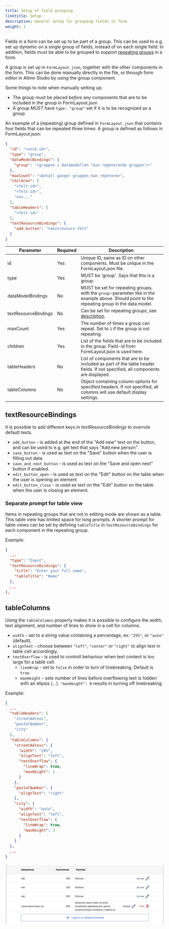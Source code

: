 ```yaml
---
title: Setup of field grouping
linktitle: Setup
description: General Setup for grouping fields in form.
weight: 1
---
```


Fields in a form can be set up to be part of a _group_. This can be used to e.g. set up dynamic on a single group of fields,
instead of on each single field. In addition, fields must be able to be grouped to support [repeating groups](../repeating) in a form.

A group is set up in `FormLayout.json`, together with the other components in the form. This can be done manually directly in the file,
or through form editor in Altinn Studio by using the group component.

Some things to note when manually setting up:

- The group must be placed _before_ any components that are to be included in the group in FormLayout.json
- A group _MUST_ have `type: "group"` set if it is to be recognized as a group

An example of a (repeating) group defined in `FormLayout.json` that contains four fields that can be repeated three times:
A group is defined as follows in FormLayout.json:

```json {hl_lines=[3,"8-12"]}
{
  "id": "<unik-id>",
  "type": "group",
  "dataModelBindings": {
    "group": "<gruppen i datamodellen (kun repeterende grupper)>"
  },
  "maxCount": "<Antall ganger gruppen kan repetere>",
  "children": [
    "<felt-id>",
    "<felt-id>",
    "osv..."
  ],
  "tableHeaders": [
    "<felt-id>"
  ],
  "textResourceBindings": {
    "add_button": "tekstressurs.felt"
  }
}
```

| Parameter             | Required | Description                                                                                                                                    |
| --------------------- | -------- |------------------------------------------------------------------------------------------------------------------------------------------------|
| id                    | Yes      | Unique ID, same as ID on other components. Must be unique in the FormLayout.json file.                                                         |
| type                  | Yes      | MUST be 'group'. Says that this is a group.                                                                                                    |
| dataModelBindings     | No       | MUST be set for repeating groups, with the `group`-parameter like in the example above. Should point to the repeating group in the data model. |
| textResourceBindings  | No       | Can be set for repeating groups, see [description](#textresourcebindings).                                                                     |
| maxCount              | Yes      | The number of times a group can repeat. Set to `1` if the group is not repeating.                                                              |
| children              | Yes      | List of the fields that are to be included in the group. Field-id from FormLayout.json is used here.                                           |
| tableHeaders          | No       | List of components that are to be included as part of the table header fields. If not specified, all components are displayed.                 |
| tableColumns          | No       | Object containing column options for specified headers. If not specified, all columns will use default display settings.                       |

## textResourceBindings

It is possible to add different keys in textResourceBindings to overrule default texts.

- `add_button` - is added at the end of the "Add new" text on the button, and can be used to e.g. get text that says "Add new person".
- `save_button` - is used as text on the "Save" button when the user is filling out data.
- `save_and_next_button` - is used as text on the "Save and open next" button if enabled.
- `edit_button_open` - is used as text on the "Edit" button on the table when the user is opening an element.
- `edit_button_close` - is used as text on the "Edit" button on the table when the user is closing an element.

### Separate prompt for table view

Items in repeating groups that are not in editing mode are shown as a table. This table view has limited space for long prompts. A shorter prompt for table views can be set by defining `tableTitle` in `textResourceBindings` for each component in the repeating group.

Example:

```json
{
  ...
  "type": "Input",
  "textResourceBindings": {
    "title": "Enter your full name",
    "tableTitle": "Name"
  },
  ...
},
```

## tableColumns

Using the `tableColumns` property makes it is possible to configure the width, text alignment, and number of lines to show in a cell for columns.

- `width` - set to a string value containing a percentage, ex: `"25%"`, or `"auto"` (default).
- `alignText` - choose between `"left"`, `"center"` or `"right"` to align text in table cell accordingly.
- `textOverflow` - is used to controll behaviour when text content is too large for a table cell.
  - `lineWrap` - set to `false` in order to turn of linebreaking. Default is `true`.
  - `maxHeight` - sets number of lines before overflowing text is hidden with an elipsis (...). `"maxHeight": 0` results in turning off linebreaking.

Example:

```json
{
  ...
  "tableHeaders": [
    "streetAdress",
    "postalNumber",
    "city"
  ],
  "tableColumns": {
    "streetAdress": {
      "width": "20%",
      "alignText": "left",
      "textOverflow": {
        "lineWrap": true, 
        "maxHeight": 1
      }
    },
    "postalNumber": {
      "alignText": "right"
    },
    "city": {
      "width": "auto",
      "alignText": "left",
      "textOverflow": {
        "lineWrap": true,
        "maxHeight": 3
      }
    }
  },
  ...
}
```

![Example for column options](column-options-example.png "Example for column options")
